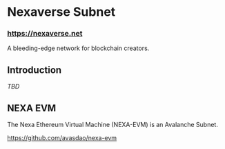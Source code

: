 # Nexaverse Subnet

### https://nexaverse.net

A bleeding-edge network for blockchain creators.

## Introduction

_TBD_

## NEXA EVM

The Nexa Ethereum Virtual Machine (NEXA-EVM) is an Avalanche Subnet.

https://github.com/avasdao/nexa-evm
